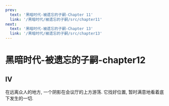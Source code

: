 ```yaml
---
prev:
  text: '黑暗时代-被遗忘的子嗣-Chapter 11'
  link: '/黑暗时代/被遗忘的子嗣/src/chapter11'
next:
  text: '黑暗时代-被遗忘的子嗣-Chapter 13'
  link: '/黑暗时代/被遗忘的子嗣/src/chapter13'
---
```


# 黑暗时代-被遗忘的子嗣-chapter12

## IV

在远离众人的地方, 一个阴影在会议厅的上方游荡. 它找好位置, 暂时满意地看着底下发生的一切.
